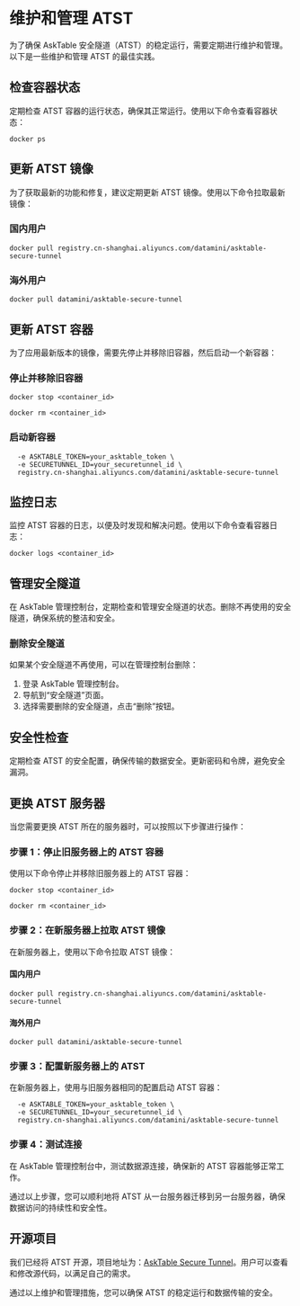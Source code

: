 # 维护和管理 ATST

为了确保 AskTable 安全隧道（ATST）的稳定运行，需要定期进行维护和管理。以下是一些维护和管理 ATST 的最佳实践。

## 检查容器状态

定期检查 ATST 容器的运行状态，确保其正常运行。使用以下命令查看容器状态：

```docker ps```

## 更新 ATST 镜像

为了获取最新的功能和修复，建议定期更新 ATST 镜像。使用以下命令拉取最新镜像：

### 国内用户

```docker pull registry.cn-shanghai.aliyuncs.com/datamini/asktable-secure-tunnel```

### 海外用户

```docker pull datamini/asktable-secure-tunnel```

## 更新 ATST 容器

为了应用最新版本的镜像，需要先停止并移除旧容器，然后启动一个新容器：

### 停止并移除旧容器

```docker stop <container_id>```

```docker rm <container_id>```

### 启动新容器

```docker run -d -P \
  -e ASKTABLE_TOKEN=your_asktable_token \
  -e SECURETUNNEL_ID=your_securetunnel_id \
  registry.cn-shanghai.aliyuncs.com/datamini/asktable-secure-tunnel
```

## 监控日志

监控 ATST 容器的日志，以便及时发现和解决问题。使用以下命令查看容器日志：

```docker logs <container_id>```

## 管理安全隧道

在 AskTable 管理控制台，定期检查和管理安全隧道的状态。删除不再使用的安全隧道，确保系统的整洁和安全。

### 删除安全隧道

如果某个安全隧道不再使用，可以在管理控制台删除：

1. 登录 AskTable 管理控制台。
2. 导航到“安全隧道”页面。
3. 选择需要删除的安全隧道，点击“删除”按钮。

## 安全性检查

定期检查 ATST 的安全配置，确保传输的数据安全。更新密码和令牌，避免安全漏洞。

## 更换 ATST 服务器

当您需要更换 ATST 所在的服务器时，可以按照以下步骤进行操作：

### 步骤 1：停止旧服务器上的 ATST 容器

使用以下命令停止并移除旧服务器上的 ATST 容器：

```docker stop <container_id>```

```docker rm <container_id>```

### 步骤 2：在新服务器上拉取 ATST 镜像

在新服务器上，使用以下命令拉取 ATST 镜像：

#### 国内用户

```docker pull registry.cn-shanghai.aliyuncs.com/datamini/asktable-secure-tunnel```

#### 海外用户

```docker pull datamini/asktable-secure-tunnel```

### 步骤 3：配置新服务器上的 ATST

在新服务器上，使用与旧服务器相同的配置启动 ATST 容器：

```docker run -d -P \
  -e ASKTABLE_TOKEN=your_asktable_token \
  -e SECURETUNNEL_ID=your_securetunnel_id \
  registry.cn-shanghai.aliyuncs.com/datamini/asktable-secure-tunnel
```

### 步骤 4：测试连接

在 AskTable 管理控制台中，测试数据源连接，确保新的 ATST 容器能够正常工作。

通过以上步骤，您可以顺利地将 ATST 从一台服务器迁移到另一台服务器，确保数据访问的持续性和安全性。

## 开源项目

我们已经将 ATST 开源，项目地址为：[AskTable Secure Tunnel](https://github.com/DataMini/asktable-secure-tunnel)。用户可以查看和修改源代码，以满足自己的需求。


通过以上维护和管理措施，您可以确保 ATST 的稳定运行和数据传输的安全。
